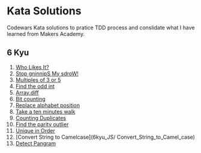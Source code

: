 # Kata Solutions

Codewars Kata solutions to pratice TDD process and conslidate what I have learned from Makers Academy.

## 6 Kyu

1. [Who Likes It?](6kyu_JS/whoLikesIt)
2. [Stop gninnipS My sdroW!](6kyu_JS/Stop_gninnipS_My_sdroW)
3. [Multiples of 3 or 5](6kyu_JS/Multiples_of_3_or_5)
4. [Find the odd int](6kyu_JS/Find_the_odd_int)
5. [Array.diff](6kyu_JS/Array.diff)
6. [Bit counting](6kyu_JS/Bit_Counting)
7. [Replace alphabet position](6kyu_JS/Replace_alphabet_position)
8. [Take a ten minutes walk](6kyu_JS/Take_a_ten_minutes_walk)
9. [Counting Duplicates](6kyu_JS/Counting_Duplicates)
10. [Find the parity outlier](6kyu_JS/Find_the_parity_outlier)
11. [Unique in Order](6kyu_JS/Unique_In_Order)
12. [Convert String to Camelcase](6kyu_JS/
Convert_String_to_Camel_case)
13. [Detect Pangram](6kyu_JS/Detect_Pangram)